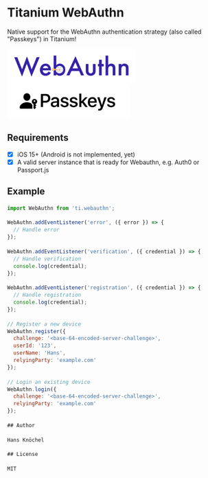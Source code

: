 # Titanium WebAuthn

Native support for the WebAuthn authentication strategy (also called "Passkeys") in Titanium!

<img src="./.github/webauthn-logo.png" height="80" alt="WebAuthn Logo" /> <img src="./.github/passkeys-logo.png" height="80" alt="Passkeys Logo" />

## Requirements

- [x] iOS 15+ (Android is not implemented, yet)
- [x] A valid server instance that is ready for Webauthn, e.g. Auth0 or Passport.js

## Example

```js
import WebAuthn from 'ti.webauthn';

WebAuthn.addEventListener('error', ({ error }) => {
  // Handle error
});

WebAuthn.addEventListener('verification', ({ credential }) => {
  // Handle verification
  console.log(credential);
});

WebAuthn.addEventListener('registration', ({ credential }) => {
  // Handle registration
  console.log(credential);
});

// Register a new device
WebAuthn.register({
  challenge: '<base-64-encoded-server-challenge>',
  userId: '123',
  userName: 'Hans',
  relyingParty: 'example.com'
});

// Login an existing device
WebAuthn.login({
  challenge: '<base-64-encoded-server-challenge>',
  relyingParty: 'example.com'
});

## Author

Hans Knöchel

## License

MIT

